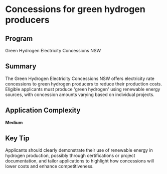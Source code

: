 # Concessions for green hydrogen producers
  
## Program
Green Hydrogen Electricity Concessions NSW

## Summary
The Green Hydrogen Electricity Concessions NSW offers electricity rate concessions to green hydrogen producers to reduce their production costs. Eligible applicants must produce 'green hydrogen' using renewable energy sources, with concession amounts varying based on individual projects.

## Application Complexity
**Medium**

## Key Tip
Applicants should clearly demonstrate their use of renewable energy in hydrogen production, possibly through certifications or project documentation, and tailor applications to highlight how concessions will lower costs and enhance competitiveness.
